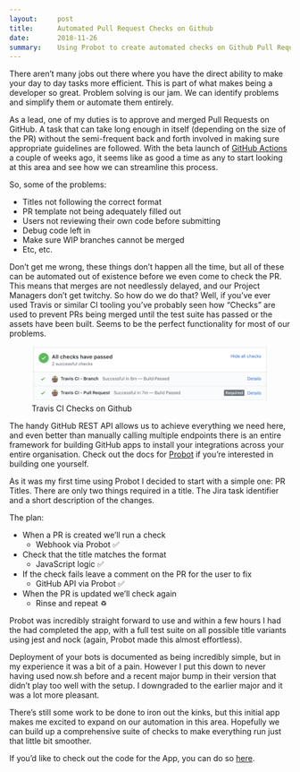 ```yaml
---
layout:     post
title:      Automated Pull Request Checks on Github
date:       2018-11-26
summary:    Using Probot to create automated checks on Github Pull Requests
---
```


There aren’t many jobs out there where you have the direct ability to make your day to day tasks more efficient. This is part of what makes being a developer so great. Problem solving is our jam. We can identify problems and simplify them or automate them entirely.

As a lead, one of my duties is to approve and merged Pull Requests on GitHub. A task that can take long enough in itself (depending on the size of the PR) without the semi-frequent back and forth involved in making sure appropriate guidelines are followed. With the beta launch of [GitHub Actions](https://github.com/features/actions) a couple of weeks ago, it seems like as good a time as any to start looking at this area and see how we can streamline this process.

So, some of the problems:
* Titles not following the correct format
* PR template not being adequately filled out
* Users not reviewing their own code before submitting
* Debug code left in
* Make sure WIP branches cannot be merged
* Etc, etc.

Don’t get me wrong, these things don’t happen all the time, but all of these can be automated out of existence before we even come to check the PR. This means that merges are not needlessly delayed, and our Project Managers don’t get twitchy. So how do we do that?  Well, if you’ve ever used Travis or similar CI tooling you’ve probably seen how “Checks” are used to prevent PRs being merged until the test suite has passed or the assets have been built. Seems to be the perfect functionality for most of our problems.

<figure class="image">
    <img src="/images/github-travis-checks.png" alt="Travis CI Checks on Github">
    <figcaption>Travis CI Checks on Github</figcaption>
</figure>

The handy GitHub REST API allows us to achieve everything we need here, and even better than manually calling multiple endpoints there is an entire framework for building GitHub apps to install your integrations across your entire organisation. Check out the docs for [Probot](https://probot.github.io/) if you’re interested in building one yourself.

As it was my first time using Probot I decided to start with a simple one: PR Titles. There are only two things required in a title. The Jira task identifier and a short description of the changes.

The plan:
* When a PR is created we’ll run a check
	* Webhook via Probot ✅
* Check that the title matches the format
	* JavaScript logic ✅
* If the check fails leave a comment on the PR for the user to fix
	* GitHub API via Probot ✅
* When the PR is updated we’ll check again
	* Rinse and repeat ♽

Probot was incredibly straight forward to use and within a few hours I had the had completed the app, with a full test suite on all possible title variants using jest and nock (again, Probot made this almost effortless).

Deployment of your bots is documented as being incredibly simple, but in my experience it was a bit of a pain. However I put this down to never having used now.sh before and a recent major bump in their version that didn’t play too well with the setup. I downgraded to the earlier major and it was a lot more pleasant.

There’s still some work to be done to iron out the kinks, but this initial app makes me excited to expand on our automation in this area. Hopefully we can build up a comprehensive suite of checks to make everything run just that little bit smoother.

If you’d like to check out the code for the App, you can do so [here](https://github.com/netsells/probot-pr-title-check).
